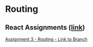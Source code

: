 # Routing

## React Assignments ([link](https://github.com/ilkkamtk/WSK/blob/main/Week4/01-react-start.md))

[Assignment 3 - Routing - Link to Branch](https://github.com/TonyKarlin/WSD-React/tree/routing)
